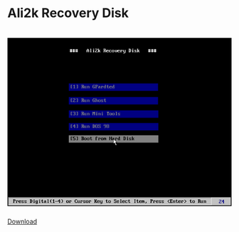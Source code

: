 # Ali2k Recovery Disk

# ![Ali2k Recovery Disk](docs/02.jpg)

[Download](https://www.dropbox.com/s/zq49s7hon8vjelf/Image_recovery_disk_v1.iso?dl=0)

